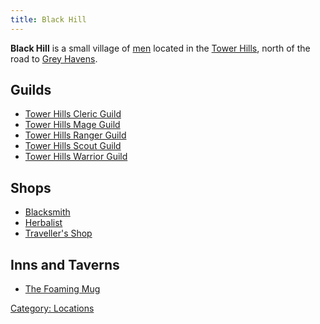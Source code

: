 ```yaml
---
title: Black Hill
---
```


**Black Hill** is a small village of [men](man "wikilink") located in
the [Tower Hills](Tower_Hills "wikilink"), north of the road to [Grey
Havens](Grey_Havens "wikilink").

## Guilds

- [Tower Hills Cleric Guild](Tower_Hills_Cleric_Guild "wikilink")
- [Tower Hills Mage Guild](Tower_Hills_Mage_Guild "wikilink")
- [Tower Hills Ranger Guild](Tower_Hills_Ranger_Guild "wikilink")
- [Tower Hills Scout Guild](Tower_Hills_Scout_Guild "wikilink")
- [Tower Hills Warrior Guild](Tower_Hills_Warrior_Guild "wikilink")

## Shops

- [Blacksmith](Tower_Hills_Blacksmith "wikilink")
- [Herbalist](Tower_Hills_Herbalist "wikilink")
- [Traveller's Shop](Tower_Hills_Grocer "wikilink")

## Inns and Taverns

- [The Foaming Mug](The_Foaming_Mug "wikilink")

[Category: Locations](Category:_Locations "wikilink")